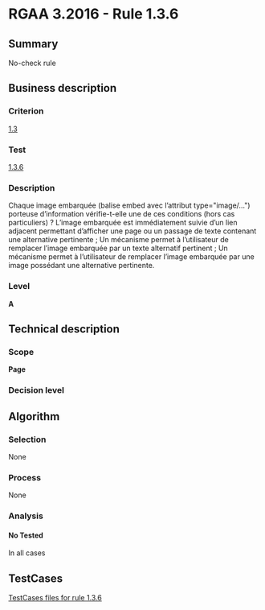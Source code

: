 # RGAA 3.2016 - Rule 1.3.6

## Summary
No-check rule


## Business description

### Criterion
[1.3](http://references.modernisation.gouv.fr/rgaa-accessibilite/criteres.html#crit-1-3)

### Test
[1.3.6](http://references.modernisation.gouv.fr/rgaa-accessibilite/criteres.html#test-1-3-6)

### Description
Chaque image embarquée (balise embed avec l’attribut type="image/…") porteuse d’information vérifie-t-elle une de ces conditions (hors cas particuliers) ? L’image embarquée est immédiatement suivie d’un lien adjacent permettant d’afficher une page ou un passage de texte contenant une alternative pertinente ; Un mécanisme permet à l’utilisateur de remplacer l’image embarquée par un texte alternatif pertinent ; Un mécanisme permet à l’utilisateur de remplacer l’image embarquée par une image possédant une alternative pertinente.

### Level
**A**


## Technical description

### Scope
**Page**

### Decision level


## Algorithm

### Selection
None

### Process
None

### Analysis

#### No Tested
In all cases


##  TestCases

[TestCases files for rule 1.3.6](https://github.com/Asqatasun/Asqatasun/tree/RGAA_3.2016/rules/rules-rgaa3.2016/src/test/resources/testcases/rgaa32016/Rgaa32016Rule010306/)


